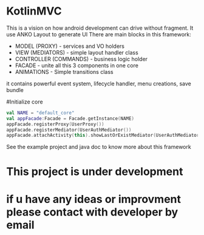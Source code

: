 # KotlinMVC
This is a vision on how android development can drive without fragment. It use ANKO Layout to generate UI 
There are main blocks in this framework:
- MODEL (PROXY) - services and VO holders
- VIEW (MEDIATORS) - simple layout handler class
- CONTROLLER (COMMANDS) - business logic holder
- FACADE - unite all this 3 components in one core
- ANIMATIONS - Simple transitions class

it contains powerful event system, lifecycle handler, menu creations, save bundle

#Initialize core
```kotlin
val NAME = "default_core"
val appFacade:Facade = Facade.getInstance(NAME)
appFacade.registerProxy(UserProxy())
appFacade.registerMediator(UserAuthMediator())
appFacade.attachActivity(this).showLastOrExistMediator(UserAuthMediator.NAME, LinearAnimator())
```

See the example project and java doc to know more about this framework
# This project is under development 
# if u have any ideas or improvment please contact with developer by email
